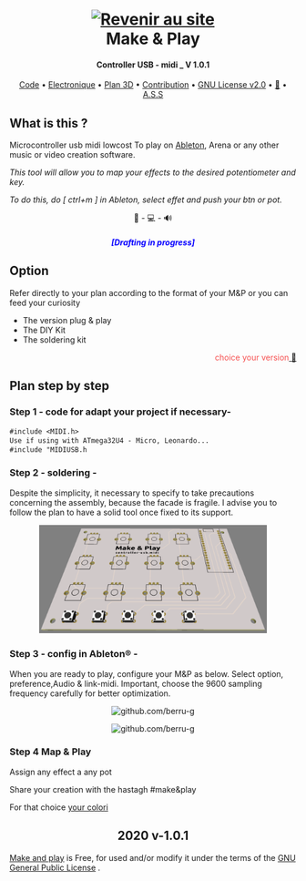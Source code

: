 <!--made with love by berru-g
visit my web site in progress
https://berru-g.github.io/Make-Play/
-->
<html>

<head>
  <meta charset="utf-8">
  <meta name="viewport" content="width=device-width, initial-scale=1.0">
  <title>make&amp;play PLAN</title>
  <link rel="stylesheet" href="https://stackedit.io/style.css" />
</head>

<body class="stackedit">
  <div class="stackedit__html"><h1 align="center">
  <a href="https://berru-g.github.io/Make-Play/"><img src="https://github.com/berru-g/Make-Play/blob/main/src/dod.gif?raw=true
    " width="500px" title="     Revenir au site"></a>
  <br>Make &amp; Play <br>
</h1>
<h4 align="center">Controller USB - midi _ V 1.0.1</h4>
<p align="center">
  <a href="https://github.com/berru-g/Microcontroller-USB-midi/blob/main/Projet-dod-berru/C%2B%2B/encore_un_teste_midi_PAD/encore_un_teste_midi_PAD.ino">Code</a> •
  <a href="https://github.com/berru-g/Microcontroller-USB-midi/tree/main/Projet-dod-berru/bootloader">Electronique</a> •
  <a href="https://github.com/berru-g/Microcontroller-USB-midi/tree/main/Projet-dod-berru/3D">Plan 3D</a> •
  <a href="https://github.com/berru-g/Microcontroller-USB-midi/pulls">Contribution</a> •
  <a href="https://www.gnu.org/licenses/old-licenses/gpl-2.0.html">GNU License v2.0</a> •
  <a href="https://berru-g.github.io/Make-Play/">🛒</a> •
  <a href="mailto:lea-bruger@outllok.fr">A.S.S</a>
</p>
<h2 id="what-is-this-">What is this ?</h2>
<p>Microcontroller usb midi lowcost To play on <a href="https://ableton.com">Ableton</a>, Arena or any other music or video creation software.</p>
<p><em>This tool will allow you to map your effects to the desired potentiometer and key. </em></p>
<p><em>To do this, do [ ctrl+m ] in Ableton, select effet and push your btn or pot. </em></p>
  <p align="center">🎹 - &#128187; - &#128266;</p>
  <h5 align="center" id="draft" >[Drafting in progress]</h5>
  <style>#draft{color:#0800ff;} #buy{color: #f64f4f;}</style>

<h2 id="option">Option</h2>
<p>Refer directly to your plan according to the format of your M&amp;P or you can feed your curiosity</p>
<ul>
<li>The version plug &amp; play</li>
<li>The DIY Kit</li>
<li>The soldering kit</li>
<p align="right" id="buy">choice your version<a href="https://berru-g.github.io/Make-Play/"> 🛒</a></p>
</ul>
<h2>Plan step by step</h2> 
<h3 id="step-1---code--">Step 1 - code for adapt your project if necessary-</h3>
<pre><code>#include &lt;MIDI.h&gt; 
Use if using with ATmega32U4 - Micro, Leonardo... 
#include "MIDIUSB.h
</code></pre>


<h3 id="step-2">Step 2 - soldering -</h3>
    
<p>Despite the simplicity, it necessary to specify to take precautions concerning the assembly, because the facade is fragile. I advise you to follow the plan to have a solid tool once fixed to its support.</p>
    
<p align="center"><img src="https://github.com/berru-g/Microcontroller-USB-midi/blob/main/SHIELDFACE.png?raw=true" width="400px" alt="github.com/berru-g"></p>
    
<h3 id="step-3">Step 3 - config in Ableton® -</h3>
    
<p>When you are ready to play, configure your M&P as below. Select option, preference,Audio & link-midi. Important, choose the 9600 sampling frequency carefully for better optimization.</p>
    
<p align="center"><img src="https://github.com/berru-g/Make-play-PLAN/blob/main/src/input.png?raw=true"  alt="github.com/berru-g"></p>
<p align="center"><img src="https://github.com/berru-g/Make-play-PLAN/blob/main/src/bault.png?raw=true"  alt="github.com/berru-g"></p>
    
    
<h3 id="step 4">Step 4 Map & Play</h3>
    <p>Assign any effect a any pot</p>
    
<p>Share your creation with the hastagh #make&play</p>
<p>For that choice <a href="https://berru-g.github.io/Make-Play/">your colori</a></p>
    
    
<h2 align="center"> 2020 v-1.0.1</h2>
<p><a href="https://berru-g.github.io/Make-Play/">Make and play</a>  is Free, for used and/or modify it under the terms of the <a href="https://www.gnu.org/licenses/gpl.html">GNU General Public License</a> .</p>
</div>
</body>

</html>
